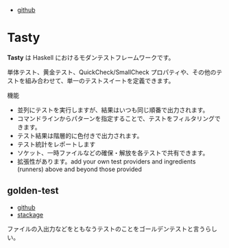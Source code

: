 - [github](https://github.com/feuerbach/tasty)

# Tasty

**Tasty** は Haskell におけるモダンテストフレームワークです。

単体テスト、黄金テスト、QuickCheck/SmallCheck プロパティや、その他のテストを組み合わせて、単一のテストスイートを定義できます。

機能

- 並列にテストを実行しますが、結果はいつも同じ順番で出力されます。
- コマンドラインからパターンを指定することで、テストをフィルタリングできます。
- テスト結果は階層的に色付きで出力されます。
- テスト統計をレポートします
- ソケット、一時ファイルなどの確保・解放を各テストで共有できます。
- 拡張性があります。add your own test providers and ingredients (runners) above and beyond those provided

## golden-test
- [github](https://github.com/feuerbach/tasty-golden)
- [stackage](https://www.stackage.org/package/tasty-golden)

ファイルの入出力などをともなうテストのことをゴールデンテストと言うらしい。
